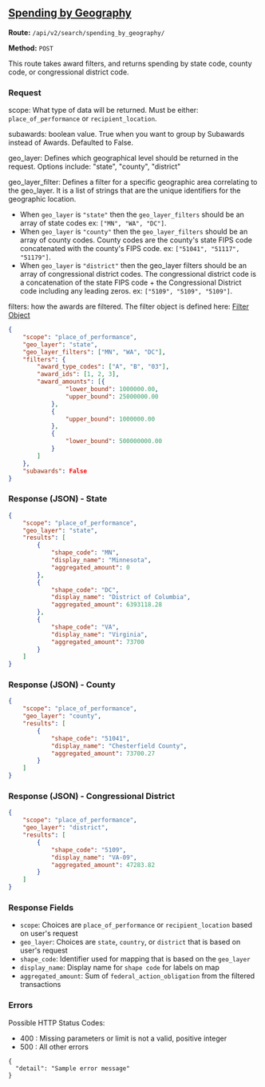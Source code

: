 ## [Spending by Geography](#spending-by-geography)
**Route:** `/api/v2/search/spending_by_geography/`

**Method:** `POST`

This route takes award filters, and returns spending by state code, county code, or congressional district code.

### Request
scope: What type of data will be returned. Must be either: `place_of_performance` or `recipient_location`.

subawards: boolean value.  True when you want to group by Subawards instead of Awards.  Defaulted to False.

geo_layer: Defines which geographical level should be returned in the request. Options include: "state", "county", "district"

geo_layer_filter: Defines a filter for a specific geographic area correlating to the geo_layer. It is a list of strings that are the unique identifiers for the geographic location.

- When `geo_layer` is `"state"` then the `geo_layer_filters` should be an array of state codes ex: `["MN", "WA", "DC"]`.
- When `geo_layer` is `"county"` then the `geo_layer_filters` should be an array of county codes. County codes are the county's state FIPS code concatenated with the county's FIPS code. ex: `["51041", "51117", "51179"]`.
- When `geo_layer` is `"district"` then  the geo_layer filters should be an array of congressional district codes. The congressional district code is a concatenation of the state FIPS code + the Congressional District code including any leading zeros. ex: `["5109", "5109", "5109"]`.

filters: how the awards are filtered.  The filter object is defined here: [Filter Object](../search_filters.md)


```JSON
{
	"scope": "place_of_performance",
	"geo_layer": "state",
	"geo_layer_filters": ["MN", "WA", "DC"],
	"filters": {
		"award_type_codes": ["A", "B", "03"],
		"award_ids": [1, 2, 3],
		"award_amounts": [{
				"lower_bound": 1000000.00,
				"upper_bound": 25000000.00
			},
			{
				"upper_bound": 1000000.00
			},
			{
				"lower_bound": 500000000.00
			}
		]
	},
    "subawards": False
}
```


### Response (JSON) - State

```JSON
{
    "scope": "place_of_performance",
    "geo_layer": "state",
    "results": [
        {
            "shape_code": "MN",
            "display_name": "Minnesota",
            "aggregated_amount": 0
        },
        {
            "shape_code": "DC",
            "display_name": "District of Columbia",
            "aggregated_amount": 6393118.28
        },
        {
            "shape_code": "VA",
            "display_name": "Virginia",
            "aggregated_amount": 73700
        }
    ]
}

```

### Response (JSON) - County

```JSON
{
    "scope": "place_of_performance",
    "geo_layer": "county",
    "results": [
        {
            "shape_code": "51041",
            "display_name": "Chesterfield County",
            "aggregated_amount": 73700.27
        }
    ]
}

```

### Response (JSON) - Congressional District

```JSON
{
    "scope": "place_of_performance",
    "geo_layer": "district",
    "results": [
        {
            "shape_code": "5109",
            "display_name": "VA-09",
            "aggregated_amount": 47283.82
        }
    ]
}

```

### Response Fields
* `scope`: Choices are `place_of_performance` or `recipient_location` based on user's request
* `geo_layer`: Choices are `state`, `country`, or `district`  that is based on user's request 
* `shape_code`: Identifier used for mapping that is based on the `geo_layer`
* `display_name`: Display name for `shape code` for labels on map
* `aggregated_amount`: Sum of `federal_action_obligation` from the filtered transactions 

### Errors
Possible HTTP Status Codes:
* 400 : Missing parameters or limit is not a valid, positive integer
* 500 : All other errors

```
{
  "detail": "Sample error message"
}
```
